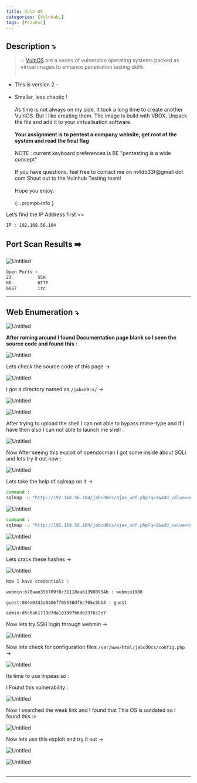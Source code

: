 ```yaml
---
title: Vuln OS
categories: [VulnHub,]
tags: [PrivEsc]
---
```


## **Description ⤵️**

>💡 [VulnOS](https://www.vulnhub.com/entry/vulnos-2,147/) are a series of vulnerable operating systems packed as virtual images to enhance penetration testing skills
<br><br>
- This is version 2 -
<br><br>
- Smaller, less chaotic !
<br><br>
As time is not always on my side, It took a long time to create another VulnOS. But I like creating them. The image is build with VBOX. Unpack the file and add it to your virtualisation software.
<br><br>
**Your assignment is to pentest a company website, get root of the system and read the final flag**
<br><br>
NOTE : current keyboard preferences is BE "pentesting is a wide concept"
<br><br>
If you have questions, feel free to contact me on m4db33f@gmail dot com Shout out to the Vulnhub Testing team!
<br><br>
Hope you enjoy.
<br><br>
{: .prompt-info }

Let’s find the IP Address first >>

```
IP : 192.168.56.104
```

## Port Scan Results ➡️

![Untitled](/Vulnhub-Files/img/VulnOS/Untitled.png)

```bash
Open Ports >
22			SSH
80			HTTP
6667		irc
```

---

## Web Enumeration ⤵️

![Untitled](/Vulnhub-Files/img/VulnOS/Untitled%201.png)

**After roming around I found Documentation page blank so I seen the source code and found this :**

![Untitled](/Vulnhub-Files/img/VulnOS/Untitled%202.png)

Lets check the source code of this page →

![Untitled](/Vulnhub-Files/img/VulnOS/Untitled%203.png)

I got a directory named as `/jabcd0cs/` →

![Untitled](/Vulnhub-Files/img/VulnOS/Untitled%204.png)

![Untitled](/Vulnhub-Files/img/VulnOS/Untitled%205.png)

After trying to upload the shell I can not able to bypass mime-type and If I have then also I can not able to launch me shell .

![Untitled](/Vulnhub-Files/img/VulnOS/Untitled%206.png)

Now After seeing this exploit of opendocman I got some inside about SQLi and lets try it out now :

![Untitled](/Vulnhub-Files/img/VulnOS/Untitled%207.png)

Lets take the help of sqlmap on it →

```bash
command : 
sqlmap -u "http://192.168.56.104/jabcd0cs/ajax_udf.php?q=1&add_value=odm_user" --dump
```

![Untitled](/Vulnhub-Files/img/VulnOS/Untitled%208.png)

```bash
command : 
sqlmap -u "http://192.168.56.104/jabcd0cs/ajax_udf.php?q=1&add_value=odm_user" -D jabcd0cs -T odm_user --dump
```

![Untitled](/Vulnhub-Files/img/VulnOS/Untitled%209.png)

![Untitled](/Vulnhub-Files/img/VulnOS/Untitled%2010.png)

Lets crack these hashes →

![Untitled](/Vulnhub-Files/img/VulnOS/Untitled%2011.png)

```bash
Now I have credentials :

webmin:b78aae356709f8c31118ea613980954b : webmin1980

guest:084e0343a0486ff05530df6c705c8bb4 : guest

admin:d5c6a61719d7da181397b6db2376c2e7
```

Now lets try SSH login through webmin →

![Untitled](/Vulnhub-Files/img/VulnOS/Untitled%2012.png)

Now lets check for configuration files `/var/www/html/jabcd0cs/config.php` →

![Untitled](/Vulnhub-Files/img/VulnOS/Untitled%2013.png)

Its time to use linpeas so :

I Found this vulnerability :

![Untitled](/Vulnhub-Files/img/VulnOS/Untitled%2014.png)

Now I searched the weak link and I found that This OS is outdated so I found this :>

![Untitled](/Vulnhub-Files/img/VulnOS/Untitled%2015.png)

Now lets use this exploit and try it out →

![Untitled](/Vulnhub-Files/img/VulnOS/Untitled%2016.png)

![Untitled](/Vulnhub-Files/img/VulnOS/Untitled%2017.png)
<br><br>

---